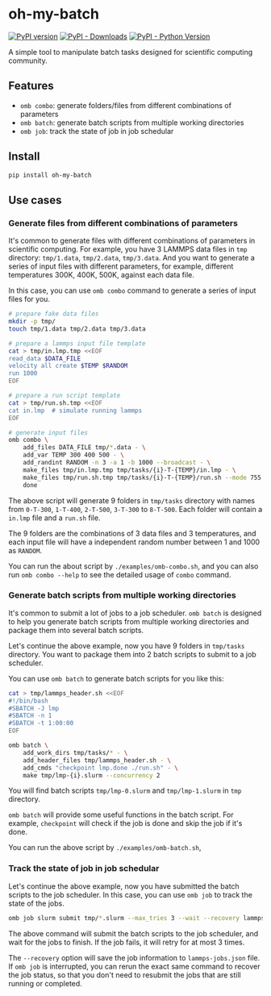 # oh-my-batch

[![PyPI version](https://badge.fury.io/py/oh-my-batch.svg)](https://badge.fury.io/py/oh-my-batch)
[![PyPI - Downloads](https://img.shields.io/pypi/dm/oh-my-batch)](https://pypi.org/project/oh-my-batch/)
[![PyPI - Python Version](https://img.shields.io/pypi/pyversions/oh-my-batch)](https://pypi.org/project/oh-my-batch/)

A simple tool to manipulate batch tasks designed for scientific computing community.

## Features
* `omb combo`: generate folders/files from different combinations of parameters
* `omb batch`: generate batch scripts from multiple working directories
* `omb job`: track the state of job in job schedular

## Install
```bash
pip install oh-my-batch
```

## Use cases

### Generate files from different combinations of parameters

It's common to generate files with different combinations of parameters in scientific computing.
For example, you have 3 LAMMPS data files in `tmp` directory: `tmp/1.data`, `tmp/2.data`, `tmp/3.data`.
And you want to generate a series of input files with different parameters,
for example, different temperatures 300K, 400K, 500K, against each data file.

In this case, you can use `omb combo` command to generate a series of input files for you.

```bash
# prepare fake data files
mkdir -p tmp/
touch tmp/1.data tmp/2.data tmp/3.data

# prepare a lammps input file template
cat > tmp/in.lmp.tmp <<EOF
read_data $DATA_FILE
velocity all create $TEMP $RANDOM
run 1000
EOF

# prepare a run script template
cat > tmp/run.sh.tmp <<EOF
cat in.lmp  # simulate running lammps
EOF

# generate input files
omb combo \
    add_files DATA_FILE tmp/*.data - \
    add_var TEMP 300 400 500 - \
    add_randint RANDOM -n 3 -a 1 -b 1000 --broadcast - \
    make_files tmp/in.lmp.tmp tmp/tasks/{i}-T-{TEMP}/in.lmp - \
    make_files tmp/run.sh.tmp tmp/tasks/{i}-T-{TEMP}/run.sh --mode 755 - \
    done
```

The above script will generate 9 folders in `tmp/tasks` directory
with names from `0-T-300`, `1-T-400`, `2-T-500`, `3-T-300` to `8-T-500`.
Each folder will contain a `in.lmp` file and a `run.sh` file.

The 9 folders are the combinations of 3 data files and 3 temperatures,
and each input file will have a independent random number between 1 and 1000 as `RANDOM`.

You can run the about script by `./examples/omb-combo.sh`,
and you can also run `omb combo --help` to see the detailed usage of `combo` command.

### Generate batch scripts from multiple working directories
It's common to submit a lot of jobs to a job scheduler. `omb batch` is designed to help you generate batch scripts from multiple working directories and package them into several batch scripts.

Let's continue the above example, now you have 9 folders in `tmp/tasks` directory.
You want to package them into 2 batch scripts to submit to a job scheduler.

You can use `omb batch` to generate batch scripts for you like this:

```bash
cat > tmp/lammps_header.sh <<EOF
#!/bin/bash
#SBATCH -J lmp
#SBATCH -n 1
#SBATCH -t 1:00:00
EOF

omb batch \
    add_work_dirs tmp/tasks/* - \
    add_header_files tmp/lammps_header.sh - \
    add_cmds "checkpoint lmp.done ./run.sh" - \
    make tmp/lmp-{i}.slurm --concurrency 2
```

You will find batch scripts `tmp/lmp-0.slurm` and `tmp/lmp-1.slurm` in `tmp` directory.

`omb batch` will provide some useful functions in the batch script.
For example, `checkpoint` will check if the job is done and skip the job if it's done.

You can run the above script by `./examples/omb-batch.sh`,

### Track the state of job in job schedular

Let's continue the above example, now you have submitted the batch scripts to the job scheduler.
In this case, you can use `omb job` to track the state of the jobs.

```bash
omb job slurm submit tmp/*.slurm --max_tries 3 --wait --recovery lammps-jobs.json
```

The above command will submit the batch scripts to the job scheduler,
and wait for the jobs to finish. If the job fails, it will retry for at most 3 times.

The `--recovery` option will save the job information to `lammps-jobs.json` file.
If `omb job` is interrupted, you can rerun the exact same command to recover the job status,
so that you don't need to resubmit the jobs that are still running or completed.
